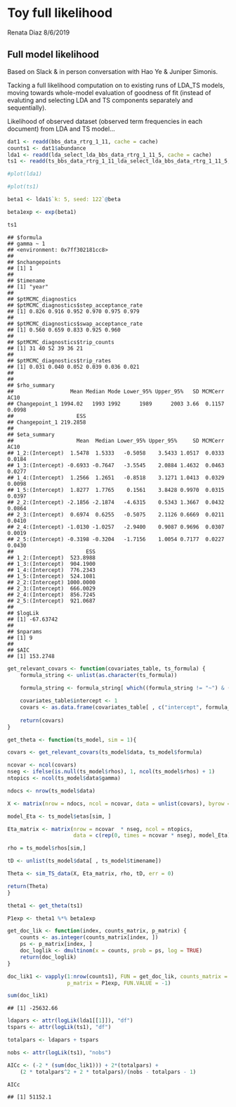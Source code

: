 Toy full likelihood
================
Renata Diaz
8/6/2019

Full model likelihood
---------------------

Based on Slack & in person conversation with Hao Ye & Juniper Simonis.

Tacking a full likelihood computation on to existing runs of LDA\_TS models, moving towards whole-model evaluation of goodness of fit (instead of evaluting and selecting LDA and TS components separately and sequentially).

Likelihood of observed dataset (observed term frequencies in each document) from LDA and TS model...

``` r
dat1 <- readd(bbs_data_rtrg_1_11, cache = cache)
counts1 <- dat1$abundance
lda1 <- readd(lda_select_lda_bbs_data_rtrg_1_11_5, cache = cache)
ts1 <- readd(ts_bbs_data_rtrg_1_11_lda_select_lda_bbs_data_rtrg_1_11_5, cache = cache)[[4]]

#plot(lda1)

#plot(ts1)
```

``` r
beta1 <- lda1$`k: 5, seed: 122`@beta

beta1exp <- exp(beta1)
```

``` r
ts1
```

    ## $formula
    ## gamma ~ 1
    ## <environment: 0x7ff302181cc8>
    ## 
    ## $nchangepoints
    ## [1] 1
    ## 
    ## $timename
    ## [1] "year"
    ## 
    ## $ptMCMC_diagnostics
    ## $ptMCMC_diagnostics$step_acceptance_rate
    ## [1] 0.826 0.916 0.952 0.970 0.975 0.979
    ## 
    ## $ptMCMC_diagnostics$swap_acceptance_rate
    ## [1] 0.560 0.659 0.833 0.925 0.960
    ## 
    ## $ptMCMC_diagnostics$trip_counts
    ## [1] 31 40 52 39 36 21
    ## 
    ## $ptMCMC_diagnostics$trip_rates
    ## [1] 0.031 0.040 0.052 0.039 0.036 0.021
    ## 
    ## 
    ## $rho_summary
    ##                  Mean Median Mode Lower_95% Upper_95%   SD MCMCerr   AC10
    ## Changepoint_1 1994.02   1993 1992      1989      2003 3.66  0.1157 0.0998
    ##                    ESS
    ## Changepoint_1 219.2858
    ## 
    ## $eta_summary
    ##                    Mean  Median Lower_95% Upper_95%     SD MCMCerr   AC10
    ## 1_2:(Intercept)  1.5478  1.5333   -0.5058    3.5433 1.0517  0.0333 0.0184
    ## 1_3:(Intercept) -0.6933 -0.7647   -3.5545    2.0884 1.4632  0.0463 0.0277
    ## 1_4:(Intercept)  1.2566  1.2651   -0.8518    3.1271 1.0413  0.0329 0.0098
    ## 1_5:(Intercept)  1.8277  1.7765    0.1561    3.8428 0.9970  0.0315 0.0397
    ## 2_2:(Intercept) -2.1856 -2.1874   -4.6315    0.5343 1.3667  0.0432 0.0864
    ## 2_3:(Intercept)  0.6974  0.6255   -0.5075    2.1126 0.6669  0.0211 0.0410
    ## 2_4:(Intercept) -1.0130 -1.0257   -2.9400    0.9087 0.9696  0.0307 0.0019
    ## 2_5:(Intercept) -0.3198 -0.3204   -1.7156    1.0054 0.7177  0.0227 0.0430
    ##                       ESS
    ## 1_2:(Intercept)  523.8988
    ## 1_3:(Intercept)  904.1900
    ## 1_4:(Intercept)  776.2343
    ## 1_5:(Intercept)  524.1081
    ## 2_2:(Intercept) 1000.0000
    ## 2_3:(Intercept)  666.0029
    ## 2_4:(Intercept)  856.7245
    ## 2_5:(Intercept)  921.0687
    ## 
    ## $logLik
    ## [1] -67.63742
    ## 
    ## $nparams
    ## [1] 9
    ## 
    ## $AIC
    ## [1] 153.2748

``` r
get_relevant_covars <- function(covariates_table, ts_formula) {
    formula_string <- unlist(as.character(ts_formula))
    
    formula_string <- formula_string[ which((formula_string != "~") & (formula_string != "gamma") & (formula_string != "1"))]

    covariates_table$intercept <- 1
    covars <- as.data.frame(covariates_table[ , c("intercept", formula_string)])
    
    return(covars)
}

get_theta <- function(ts_model, sim = 1){

covars <- get_relevant_covars(ts_model$data, ts_model$formula)

ncovar <- ncol(covars)
nseg <- ifelse(is.null(ts_model$rhos), 1, ncol(ts_model$rhos) + 1)
ntopics <- ncol(ts_model$data$gamma)

ndocs <- nrow(ts_model$data)

X <- matrix(nrow = ndocs, ncol = ncovar, data = unlist(covars), byrow = FALSE)

model_Eta <- ts_model$etas[sim, ]

Eta_matrix <- matrix(nrow = ncovar  * nseg, ncol = ntopics,
                     data = c(rep(0, times = ncovar * nseg), model_Eta), byrow = FALSE)

rho = ts_model$rhos[sim,]

tD <- unlist(ts_model$data[ , ts_model$timename])

Theta <- sim_TS_data(X, Eta_matrix, rho, tD, err = 0)

return(Theta) 
}

theta1 <- get_theta(ts1)
```

``` r
P1exp <- theta1 %*% beta1exp
```

``` r
get_doc_lik <- function(index, counts_matrix, p_matrix) {
    counts <- as.integer(counts_matrix[index, ])
    ps <- p_matrix[index, ]
    doc_loglik <- dmultinom(x = counts, prob = ps, log = TRUE)
    return(doc_loglik)
}

doc_lik1 <- vapply(1:nrow(counts1), FUN = get_doc_lik, counts_matrix = counts1, 
                   p_matrix = P1exp, FUN.VALUE = -1)

sum(doc_lik1)
```

    ## [1] -25632.66

``` r
ldapars <- attr(logLik(lda1[[1]]), "df")
tspars <- attr(logLik(ts1), "df")

totalpars <- ldapars + tspars

nobs <- attr(logLik(ts1), "nobs")

AICc <- (-2 * (sum(doc_lik1))) + 2*(totalpars) + 
    (2 * totalpars^2 + 2 * totalpars)/(nobs - totalpars - 1)

AICc
```

    ## [1] 51152.1
